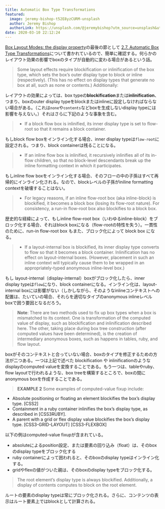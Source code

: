 ```yaml
---
title: Automatic Box Type Transformations
featured:
  image: jeremy-bishop-t52E8yzCURM-unsplash
  author: Jeremy Bishop
  authorLink: https://unsplash.com/@jeremybishop?utm_source=unsplash&utm_medium=referral&utm_content=creditCopyText
date: 2020-03-10 22:12:24
---
```

[Box Layout Modes: the display property](https://www.w3.org/TR/css-display-3/#the-display-properties)の最後の節として
[2.7. Automatic Box Type Transformations](https://www.w3.org/TR/css-display-3/#transformations)について書かれているので、簡単に確認する。何らかのレイアウト効果の影響でboxのタイプが自動的に変わる場合があるという話。<!-- more -->

> Some layout effects require blockification or inlinification of the box type, which sets the box’s outer display type to block or inline (respectively). (This has no effect on display types that generate no box at all, such as none or contents.) Additionally:

レイアウトの効果によっては、box typeの**blockification**または**inlinification**、つまり、boxのouter display typeをblockまたはinlineに設定しなければならない場合がある。（これは`none`や`contents`などboxを生成しないdisplay typeには影響を与えない。）それはさらに下記のような事象を含む。

> * If a block flow box is inlinified, its inner display type is set to flow-root so that it remains a block container.

もしblock flow boxをインライン化する場合、inner display typeは`flow-root`に設定される。つまり、block containerは残ることになる。

> * If an inline flow box is inlinified, it recursively inlinifies all of its in-flow children, so that no block-level descendants break up the inline formatting context in which it participates.

もしinline flow boxをインライン化する場合、そのフローの中の子孫はすべて再帰的にインライン化される。なので、blockレベルの子孫がiniline formatting contextを破壊することはない。

> * For legacy reasons, if an inline flow-root box (aka inline-block) is blockified, it becomes a block box (losing its flow-root nature). For consistency, a run-in flow-root box also blockifies to a block box.

歴史的な経緯によって、もしinline flow-root box（いわゆるinline-block）をブロック化する場合、それはblock boxになる（flow-rootの特性を失う）。一貫性のために、run-in flow-root box もまた、ブロック化によって block box になる。

> * If a layout-internal box is blockified, its inner display type converts to flow so that it becomes a block container. Inlinification has no effect on layout-internal boxes. (However, placement in such an inline context will typically cause them to be wrapped in an appropriately-typed anonymous inline-level box.)

もし layout-internal（display-internal）boxがブロック化したら、inner display typeは`flow`になり、block containerになる。インライン化は、layout-internal boxには影響がない（しかしながら、そのようなinlineコンテキストへの配置は、たいていの場合、それらを適切なタイプのanonymous inlineレベル boxで囲う要因となるだろう。

> **Note**: There are two methods used to fix up box types when a box is mismatched to its context. One is transformation of the computed value of display, such as blockification and inlinification described here. The other, taking place during box tree construction (after computed values have been determined), is the creation of intermediary anonymous boxes, such as happens in tables, ruby, and flow layout.

boxがそのコンテキストと合っていない場合、boxのタイプを修正するための方法が二つある。一つは上記で述べた blockification や inlinificationのようなdisplayのcomputed valueを変換することである。もう一つは、tableやruby、flow layoutで行われるような、box treeを構築するところで、boxの間にanonymous boxを作成することである。

>**EXAMPLE 2**
Some examples of computed-value fixup include:
* Absolute positioning or floating an element blockifies the box’s display type. [CSS2]
* Containment in a ruby container inlinifies the box’s display type, as described in [CSS3RUBY].
* A parent with a grid or flex display value blockifies the box’s display type. [CSS3-GRID-LAYOUT] [CSS3-FLEXBOX]

以下の例はcomputed-value fixupが含まれている。
* absoluteによるposition設定、または要素の回り込み（float）は、そのboxのdisplay typeをブロック化する
* ruby containerによって囲われると、そのboxのdisplay typeはインライン化する。
* gridやflexの値がついた親は、そのboxのdisplay typeをブロック化する。

> The root element’s display type is always blockified. Additionally, a display of contents computes to block on the root element.

ルートの要素のdisplay typeは常にブロック化される。さらに、コンテンツの表示はルート要素上ではblockとして計算される。
